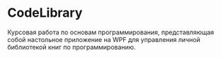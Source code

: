 # CodeLibrary
Курсовая работа по основам программирования, представляющая собой настольное приложение на WPF для управления личной библиотекой книг по программированию.
